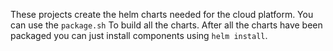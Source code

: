 These projects create the helm charts needed for the cloud platform. You can use the ```package.sh``` To build all the charts. After all the charts have been packaged you can just install components using ```helm install```.
